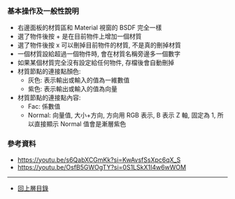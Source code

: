 ### 基本操作及一般性說明
- 右邊面板的材質區和 Material 視窗的 BSDF 完全一樣
- 選了物件後按 + 是在目前物件上增加一個材質
- 選了物件後按 x 可以刪掉目前物件的材質, 不是真的刪掉材質
- 一個材質設給超過一個物件時, 會在材質名稱旁邊多一個數字
- 如果某個材質完全沒有設定給任何物件, 存檔後會自動刪掉
- 材質節點的連接點顏色:
  - 灰色: 表示輸出或輸入的值為一維數值
  - 紫色: 表示輸出或輸入的值為向量
- 材質節點的連接點內容:
  - Fac: 係數值
  - Normal: 向量值, 大小+方向, 方向用 RGB 表示, B 表示 Z 軸, 固定為 1, 所以直接顯示 Normal 值會是漸層紫色

 
### 參考資料
- https://youtu.be/s6QabXCGmKk?si=KwAvsfSsXpc6qX_S
- https://youtu.be/OsfB5GWOgTY?si=0S1LSkX1I4w6wWOM
___

- [回上層目錄](./index.md)
